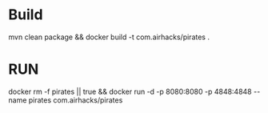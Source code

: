 # Build
mvn clean package && docker build -t com.airhacks/pirates .

# RUN

docker rm -f pirates || true && docker run -d -p 8080:8080 -p 4848:4848 --name pirates com.airhacks/pirates 